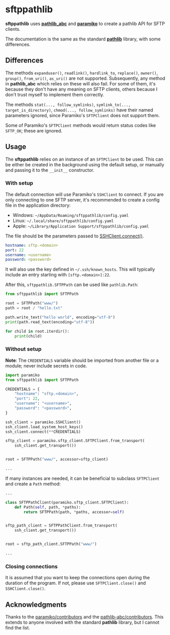 # sftppathlib

**sftppathlib** uses [**pathlib_abc**](https://pypi.org/project/pathlib-abc/) and [**paramiko**](https://pypi.org/project/paramiko/) to create a pathlib API for SFTP clients.

The documentation is the same as the standard [**pathlib**](https://docs.python.org/3/library/pathlib.html) library, with some differences.


## Differences

The methods `expanduser()`, `readlink()`, `hardlink_to`, `replace()`, `owner()`, `group()`, `from_uri()`, `as_uri()` are not supported. Subsequently, any method in **pathlib_abc** which relies on these will also fail. For some of them, it's because they don't have any meaning on SFTP clients, others because I don't trust myself to implement them correctly.

The methods `stat(..., follow_symlinks)`, `symlink_to(..., target_is_directory)`, `chmod(..., follow_symlinks)` have their named parameters ignored, since Paramiko's `SFTPClient` does not support them.

Some of Paramiko's `SFTPClient` methods would return status codes like `SFTP_OK`; these are ignored.


## Usage

The **sftppathlib** relies on an instance of an `SFTPClient` to be used. This can be either be created in the background using the default setup, or manually and passing it to the `__init__` constructor.


### With setup

The default connection will use Paramiko's `SSHClient` to connect. If you are only connecting to one SFTP server, it's recommended to create a config file in the application directory:

* Windows: `~/AppData/Roaming/sftppathlib/config.yaml`
* Linux: `~/.local/share/sftppathlib/config.yaml`
* Apple: `~/Library/Application Support/sftppathlib/config.yaml`

The file should be the parameters passed to [SSHClient.connect()](https://docs.paramiko.org/en/latest/api/client.html#paramiko.client.SSHClient.connect).

```yaml
hostname: sftp.<domain>
port: 22
username: <username>
password: <password>
```

It will also use the key defined in `~/.ssh/known_hosts`. This will typically include an entry starting with `[sftp.<domain>]:22`.

After this, `sftppathlib.SFTPPath` can be used like `pathlib.Path`:

```py
from sftppathlib import SFTPPath

root = SFTPPath("www/")
path = root / "hello.txt"

path.write_text("hello world", encoding="utf-8")
print(path.read_text(encoding="utf-8"))

for child in root.iterdir():
    print(child)
```


### Without setup

**Note**: The `CREDENTIALS` variable should be imported from another file or a module; never include secrets in code.

```py
import paramiko
from sftppathlib import SFTPPath

CREDENTIALS = {
    "hostname": "sftp.<domain>",
    "port": 22,
    "username": "<username>",
    "password": "<password>",
}

ssh_client = paramiko.SSHClient()
ssh_client.load_system_host_keys()
ssh_client.connect(**CREDENTIALS)

sftp_client = paramiko.sftp_client.SFTPClient.from_transport(
    ssh_client.get_transport())


root = SFTPPath("www/", accessor=sftp_client)

...
```

If many instances are needed, it can be beneficial to subclass `SFTPClient` and create a `Path` method:

```py
...

class SFTPPathClient(paramiko.sftp_client.SFTPClient):
    def Path(self, path, *paths):
        return SFTPPath(path, *paths, accessor=self)


sftp_path_client = SFTPPathClient.from_transport(
    ssh_client.get_transport())


root = sftp_path_client.SFTPPath("www/")

...
```


### Closing connections

It is assumed that you want to keep the connections open during the duration of the program. If not, please use `SFTPClient.close()` and `SSHClient.close()`.


## Acknowledgments

Thanks to the [paramiko/contributors](https://github.com/paramiko/paramiko/graphs/contributors) and the [pathlib-abc/contributors](https://github.com/barneygale/pathlib-abc). This extends to anyone involved with the standard **pathlib** library, but I cannot find the list.
